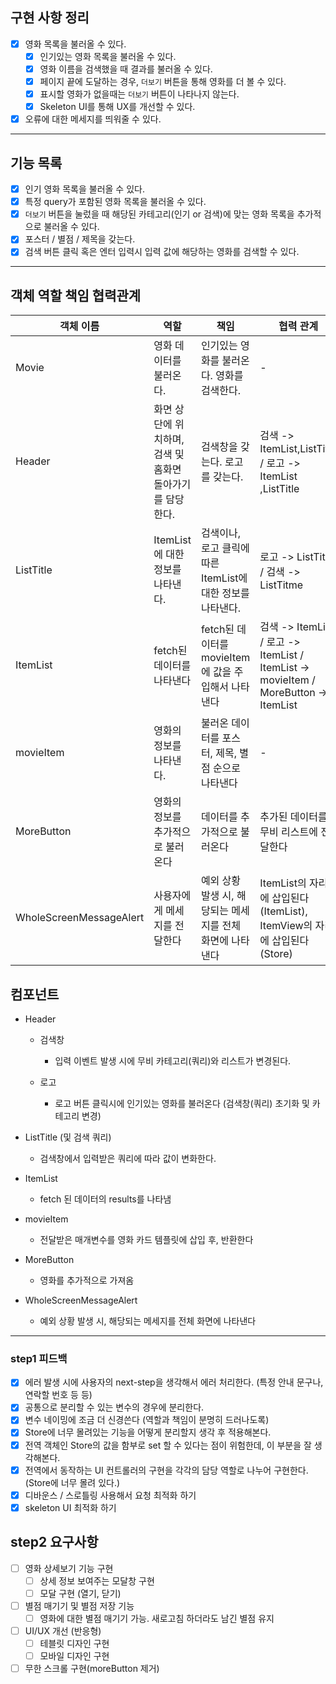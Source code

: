 ## 구현 사항 정리

- [x] 영화 목록을 불러올 수 있다.
  - [x] 인기있는 영화 목록을 불러올 수 있다.
  - [x] 영화 이름을 검색했을 때 결과를 불러올 수 있다.
  - [x] 페이지 끝에 도달하는 경우, `더보기` 버튼을 통해 영화를 더 볼 수 있다.
  - [x] 표시할 영화가 없을때는 `더보기` 버튼이 나타나지 않는다.
  - [x] Skeleton UI를 통해 UX를 개선할 수 있다.
- [x] 오류에 대한 메세지를 띄워줄 수 있다.

---

## 기능 목록

- [x] 인기 영화 목록을 불러올 수 있다.
- [x] 특정 query가 포함된 영화 목록을 불러올 수 있다.
- [x] `더보기` 버튼을 눌렀을 때 해당된 카테고리(인기 or 검색)에 맞는 영화 목록을 추가적으로 불러올
      수 있다.
- [x] 포스터 / 별점 / 제목을 갖는다.
- [x] 검색 버튼 클릭 혹은 엔터 입력시 입력 값에 해당하는 영화를 검색할 수 있다.

---

## 객체 역할 책임 협력관계

| 객체 이름               | 역할                                                      | 책임                                                        | 협력 관계                                                                            |
| ----------------------- | --------------------------------------------------------- | ----------------------------------------------------------- | ------------------------------------------------------------------------------------ |
| Movie                   | 영화 데이터를 불러온다.                                   | 인기있는 영화를 불러온다. 영화를 검색한다.                  | -                                                                                    |
| Header                  | 화면 상단에 위치하며, 검색 및 홈화면 돌아가기를 담당한다. | 검색창을 갖는다. 로고를 갖는다.                             | 검색 -> ItemList,ListTitle / 로고 -> ItemList ,ListTitle                             |
| ListTitle               | ItemList에 대한 정보를 나타낸다.                          | 검색이나, 로고 클릭에 따른 ItemList에 대한 정보를 나타낸다. | 로고 -> ListTitle / 검색 -> ListTitme                                                |
| ItemList                | fetch된 데이터를 나타낸다                                 | fetch된 데이터를 movieItem에 값을 주입해서 나타낸다         | 검색 -> ItemList / 로고 -> ItemList / ItemList -> movieItem / MoreButton -> ItemList |
| movieItem               | 영화의 정보를 나타낸다.                                   | 불러온 데이터를 포스터, 제목, 별점 순으로 나타낸다          | -                                                                                    |
| MoreButton              | 영화의 정보를 추가적으로 불러온다                         | 데이터를 추가적으로 불러온다                                | 추가된 데이터를 무비 리스트에 전달한다                                               |
| WholeScreenMessageAlert | 사용자에게 메세지를 전달한다                              | 예외 상황 발생 시, 해당되는 메세지를 전체 화면에 나타낸다   | ItemList의 자리에 삽입된다(ItemList), ItemView의 자리에 삽입된다(Store)              |

## 컴포넌트

- Header

  - 검색창

    - 입력 이벤트 발생 시에 무비 카테고리(쿼리)와 리스트가 변경된다.

  - 로고
    - 로고 버튼 클릭시에 인기있는 영화를 불러온다 (검색창(쿼리) 초기화 및 카테고리 변경)

- ListTitle (및 검색 쿼리)

  - 검색창에서 입력받은 쿼리에 따라 값이 변화한다.

- ItemList

  - fetch 된 데이터의 results를 나타냄

- movieItem

  - 전달받은 매개변수를 영화 카드 템플릿에 삽입 후, 반환한다

- MoreButton

  - 영화를 추가적으로 가져옴

- WholeScreenMessageAlert
  - 예외 상황 발생 시, 해당되는 메세지를 전체 화면에 나타낸다

---

### step1 피드백

- [x] 에러 발생 시에 사용자의 next-step을 생각해서 에러 처리한다. (특정 안내 문구나, 연락할 번호 등
      등)
- [x] 공통으로 분리할 수 있는 변수의 경우에 분리한다.
- [x] 변수 네이밍에 조금 더 신경쓴다 (역할과 책임이 분명히 드러나도록)
- [x] Store에 너무 몰려있는 기능을 어떻게 분리할지 생각 후 적용해본다.
- [x] 전역 객체인 Store의 값을 함부로 set 할 수 있다는 점이 위험한데, 이 부분을 잘 생각해본다.
- [x] 전역에서 동작하는 UI 컨트롤러의 구현을 각각의 담당 역할로 나누어 구현한다. (Store에 너무 몰려
      있다.)
- [x] 디바운스 / 스로틀링 사용해서 요청 최적화 하기
- [x] skeleton UI 최적화 하기

## step2 요구사항

- [ ] 영화 상세보기 기능 구현
  - [ ] 상세 정보 보여주는 모달창 구현
  - [ ] 모달 구현 (열기, 닫기)
- [ ] 별점 매기기 및 별점 저장 기능
  - [ ] 영화에 대한 별점 매기기 가능. 새로고침 하더라도 남긴 별점 유지
- [ ] UI/UX 개선 (반응형)
  - [ ] 테블릿 디자인 구현
  - [ ] 모바일 디자인 구현
- [ ] 무한 스크롤 구현(moreButton 제거)
